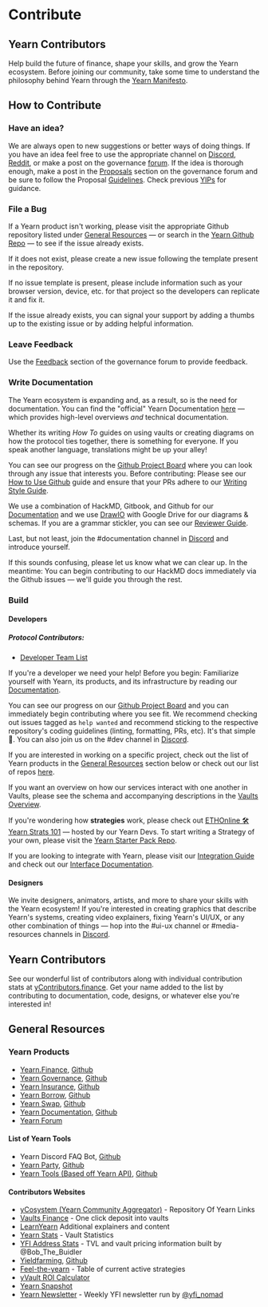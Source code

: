 # Contribute

## Yearn Contributors

Help build the future of finance, shape your skills, and grow the Yearn ecosystem. Before joining our community, take some time to understand the philosophy behind Yearn through the [Yearn Manifesto](https://gov.yearn.finance/t/how-we-think-about-yearn/7137).

## How to Contribute

### Have an idea?

We are always open to new suggestions or better ways of doing things. If you have an idea feel free to use the appropriate channel on [Discord](http://discord.yearn.finance), [Reddit](https://www.reddit.com/r/yearn_finance/), or make a post on the governance [forum](https://gov.yearn.finance/c/general-chat/7). If the idea is thorough enough, make a post in the [Proposals](https://gov.yearn.finance/c/proposals/5) section on the governance forum and be sure to follow the Proposal [Guidelines](https://gov.yearn.finance/t/proposal-how-to/106). Check previous [YIPs](https://yips.yearn.finance/all-yip) for guidance.

### File a Bug

If a Yearn product isn't working, please visit the appropriate Github repository listed under [General Resources](#general-resources) — or search in the [Yearn Github Repo](https://github.com/iearn-finance/yearn-protocol) — to see if the issue already exists.

If it does not exist, please create a new issue following the template present in the repository.

If no issue template is present, please include information such as your browser version, device, etc. for that project so the developers can replicate it and fix it.

If the issue already exists, you can signal your support by adding a thumbs up to the existing issue or by adding helpful information.

### Leave Feedback

Use the [Feedback](https://gov.yearn.finance/c/feedback/2) section of the governance forum to provide feedback.

### Write Documentation

The Yearn ecosystem is expanding and, as a result, so is the need for documentation. You can find the "official" Yearn Documentation [here](https://docs.yearn.finance/) — which provides high-level overviews _and_ technical documentation.

Whether its writing _How To_ guides on using vaults or creating diagrams on how the protocol ties together, there is something for everyone. If you speak another language, translations might be up your alley!

You can see our progress on the [Github Project Board](https://github.com/orgs/iearn-finance/projects/2) where you can look through any issue that interests you. Before contributing: Please see our [How to Use Github](https://hackmd.io/4U35op0ORoGT24lzPhbGNQ) guide and ensure that your PRs adhere to our [Writing Style Guide](https://hackmd.io/dXQecpkJQX6XRy4y7k7j3g).

We use a combination of HackMD, Gitbook, and Github for our [Documentation](https://docs.yearn.finance/) and we use [DrawIO](https://draw.io) with Google Drive for our diagrams & schemas. If you are a grammar stickler, you can see our [Reviewer Guide](https://hackmd.io/juTKNn3xTpKJgFDo2AglLw).

Last, but not least, join the #documentation channel in [Discord](https://discord.com/invite/6PNv2nF) and introduce yourself.

If this sounds confusing, please let us know what we can clear up. In the meantime: You can begin contributing to our HackMD docs immediately via the Github issues — we'll guide you through the rest.

### Build

#### Developers

##### Protocol Contributors:

- [Developer Team List](https://docs.yearn.finance/additional-resources/team#protocol-and-development)

If you're a developer we need your help! Before you begin: Familiarize yourself with Yearn, its products, and its infrastructure by reading our [Documentation](https://docs.yearn.finance/).

You can see our progress on our [Github Project Board](https://github.com/orgs/iearn-finance/projects/1) and you can immediately begin contributing where you see fit. We recommend checking out issues tagged as `help wanted` and recommend sticking to the respective repository's coding guidelines (linting, formatting, PRs, etc). It's that simple 🙂. You can also join us on the #dev channel in [Discord](https://discord.com/invite/6PNv2nF).

If you are interested in working on a specific project, check out the list of Yearn products in the [General Resources](#general-resources) section below or check out our list of repos [here](https://docs.yearn.finance/developers/code-repositories).

If you want an overview on how our services interact with one another in Vaults, please see the schema and accompanying descriptions in the [Vaults Overview](https://docs.yearn.finance/developers/yvaults-documentation/vaults-overview).

If you're wondering how **strategies** work, please check out [ETHOnline 🛠️ Yearn Strats 101](https://www.youtube.com/watch?v=4gwZk-IaMRs) — hosted by our Yearn Devs. To start writing a Strategy of your own, please visit the [Yearn Starter Pack Repo](https://github.com/iearn-finance/yearn-starter-pack).

If you are looking to integrate with Yearn, please visit our [Integration Guide](https://docs.yearn.finance/developers/integration-guide) and check out our [Interface Documentation](https://docs.yearn.finance/developers/yvaults-documentation/vault-interfaces).

#### Designers

We invite designers, animators, artists, and more to share your skills with the Yearn ecosystem! If you're interested in creating graphics that describe Yearn's systems, creating video explainers, fixing Yearn's UI/UX, or any other combination of things — hop into the #ui-ux channel or #media-resources channels in [Discord](https://docs.yearn.finance/developers/yvaults-documentation/vault-interfaces).

## Yearn Contributors

See our wonderful list of contributors along with individual contribution stats at [yContributors.finance](https://ycontributors.finance/). Get your name added to the list by contributing to documentation, code, designs, or whatever else you're interested in!

## General Resources

### Yearn Products

- [Yearn.Finance](https://yearn.finance/), [Github](https://github.com/iearn-finance/iearn-finance)
- [Yearn Governance](https://ygov.finance/), [Github](https://github.com/iearn-finance/ygov-finance)
- [Yearn Insurance](https://yinsure.finance/), [Github](https://github.com/iearn-finance/yinsure-finance)
- [Yearn Borrow](https://yborrow.finance/), [Github](https://github.com/iearn-finance/iborrow-finance)
- [Yearn Swap](https://yswap.exchange/), [Github](https://github.com/iearn-finance/yswap-finance)
- [Yearn Documentation](https://docs.yearn.finance/), [Github](https://github.com/iearn-finance/docs)
- [Yearn Forum](https://gov.yearn.finance/)

#### List of Yearn Tools

- Yearn Discord FAQ Bot, [Github](https://github.com/dgornjakovic/yfi-faq-bot)
- [Yearn Party](https://yearn.party/), [Github](https://github.com/x48-crypto/yearn-party)
- [Yearn Tools (Based off Yearn API)](https://yearn.tools/), [Github](https://github.com/yearn-integrations/api)

#### Contributors Websites

- [yCosystem (Yearn Community Aggregator)](https://ycosystem.info/) - Repository Of Yearn Links
- [Vaults Finance](https://vaults.finance/) - One click deposit into vaults
- [LearnYearn](https://learnyearn.finance/) Additional explainers and content
- [Yearn Stats](https://stats.finance) - Vault Statistics
- [YFI Address Stats](https://www.yfistats.com/) - TVL and vault pricing information built by @Bob_The_Buidler
- [Yieldfarming](https://yieldfarming.info/), [Github](https://github.com/yieldfarming/yieldfarming)
- [Feel-the-yearn](https://feel-the-yearn.app) - Table of current active strategies
- [yVault ROI Calculator](https://yvault-roi.netlify.app/)
- [Yearn Snapshot](https://yearn.snapshot.page/)
- [Yearn Newsletter](https://yearn.substack.com/) - Weekly YFI newsletter run by [@yfi_nomad](https://twitter.com/yfi_nomad)
